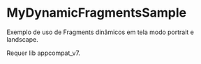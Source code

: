 MyDynamicFragmentsSample
========================

Exemplo de uso de Fragments dinâmicos em tela modo portrait e landscape.

Requer lib appcompat_v7.
